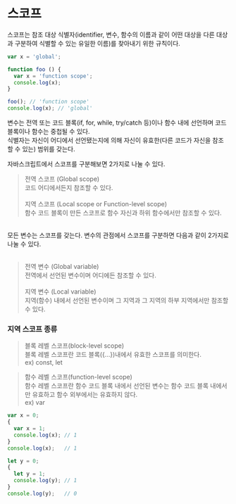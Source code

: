 # 스코프

스코프는 참조 대상 식별자(identifier, 변수, 함수의 이름과 같이 어떤 대상을 다른 대상과 구분하여 식별할 수 있는 유일한 이름)를 찾아내기 위한 규칙이다. <br/>
```js
var x = 'global';

function foo () {
  var x = 'function scope';
  console.log(x);
}

foo(); // 'function scope'
console.log(x); // 'global'
```
변수는 전역 또는 코드 블록(if, for, while, try/catch 등)이나 함수 내에 선언하며 코드 블록이나 함수는 중첩될 수 있다.  <br/>
식별자는 자신이 어디에서 선언됐는지에 의해 자신이 유효한(다른 코드가 자신을 참조할 수 있는) 범위를 갖는다. <br/>


자바스크립트에서 스코프를 구분해보면 2가지로 나눌 수 있다.

>전역 스코프 (Global scope)<br/>
코드 어디에서든지 참조할 수 있다.<br/><br/>
지역 스코프 (Local scope or Function-level scope)<br/>
함수 코드 블록이 만든 스코프로 함수 자신과 하위 함수에서만 참조할 수 있다.<br/>

<br/>
모든 변수는 스코프를 갖는다. 변수의 관점에서 스코프를 구분하면 다음과 같이 2가지로 나눌 수 있다.
<br/><br/>

>전역 변수 (Global variable)<br/>
전역에서 선언된 변수이며 어디에든 참조할 수 있다.<br/><br/>
지역 변수 (Local variable)<br/>
지역(함수) 내에서 선언된 변수이며 그 지역과 그 지역의 하부 지역에서만 참조할 수 있다.<br/>


### 지역 스코프 종류
>블록 레벨 스코프(block-level scope)<br/>
블록 레벨 스코프란 코드 블록({…})내에서 유효한 스코프를 의미한다.<br/>
ex) const, let

>함수 레벨 스코프(function-level scope)<br/>
함수 레벨 스코프란 함수 코드 블록 내에서 선언된 변수는 함수 코드 블록 내에서만 유효하고 함수 외부에서는 유효하지 않다.<br/>
ex) var
```js
var x = 0;
{
  var x = 1;
  console.log(x); // 1
}
console.log(x);   // 1

let y = 0;
{
  let y = 1;
  console.log(y); // 1
}
console.log(y);   // 0
```

